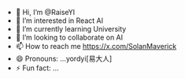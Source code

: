 - 👋 Hi, I’m @RaiseYI
- 👀 I’m interested in React AI
- 🌱 I’m currently learning University
- 💞️ I’m looking to collaborate on AI
- 📫 How to reach me https://x.com/SolanMaverick
- 😄 Pronouns: ...yordyi[易大人]
- ⚡ Fun fact: ...

<!---
RaiseYI/RaiseYI is a ✨ special ✨ repository because its `README.md` (this file) appears on your GitHub profile.
You can click the Preview link to take a look at your changes.
--->
